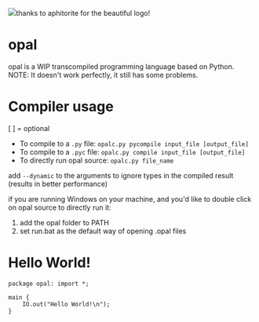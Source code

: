 ﻿![](https://cdn.discordapp.com/attachments/724718756713988187/814628164256137266/unknown.png)thanks to aphitorite for the beautiful logo!
    
# opal 
opal is a WIP transcompiled programming language based on Python. 
NOTE: It doesn't work perfectly, it still has some problems.
# Compiler usage
[ ] = optional
* To compile to a `.py` file: `opalc.py pycompile input_file [output_file]`
* To compile to a `.pyc` file: `opalc.py compile input_file [output_file]`
* To directly run opal source: `opalc.py file_name`

add `--dynamic` to the arguments to ignore types in the compiled result (results in better performance)

if you are running Windows on your machine, and you'd like to double click on opal source to directly run it:

1) add the opal folder to PATH
2) set run.bat as the default way of opening .opal files

# Hello World!
```
package opal: import *;

main {
    IO.out("Hello World!\n");
}
```

